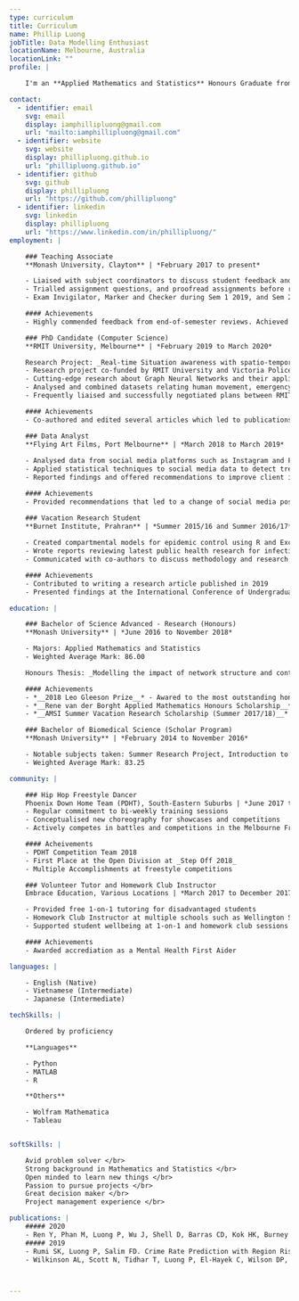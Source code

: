 ```yaml
---
type: curriculum
title: Curriculum
name: Phillip Luong
jobTitle: Data Modelling Enthusiast
locationName: Melbourne, Australia
locationLink: ""
profile: |

    I'm an **Applied Mathematics and Statistics** Honours Graduate from Monash University who is interested in **Data Modelling and Analytics**. I am particularly interested in Machine Learning and Neural Networks. I am always looking for ways to expand my knowledge. 

contact:
  - identifier: email
    svg: email
    display: iamphillipluong@gmail.com
    url: "mailto:iamphillipluong@gmail.com"
  - identifier: website
    svg: website
    display: phillipluong.github.io
    url: "phillipluong.github.io"
  - identifier: github
    svg: github
    display: phillipluong
    url: "https://github.com/phillipluong"
  - identifier: linkedin
    svg: linkedin
    display: phillipluong
    url: "https://www.linkedin.com/in/phillipluong/"
employment: |

    ### Teaching Associate
    **Monash University, Clayton** | *February 2017 to present*

    - Liaised with subject coordinators to discuss student feedback and curriculum
    - Trialled assignment questions, and proofread assignments before release
    - Exam Invigilator, Marker and Checker during Sem 1 2019, and Sem 2 2020

    #### Achievements
    - Highly commended feedback from end-of-semester reviews. Achieved 27/29 'Outstanding' (highest score) reviews throughout 2020

    ### PhD Candidate (Computer Science)
    **RMIT University, Melbourne** | *February 2019 to March 2020*

    Research Project: _Real-time Situation awareness with spatio-temporal analytics and Deep Learning for Emergency Services_
    - Research project co-funded by RMIT University and Victoria Police
    - Cutting-edge research about Graph Neural Networks and their applications
    - Analysed and combined datasets relating human movement, emergency events and demographic information in cities such as Melbourne and New York
    - Frequently liaised and successfully negotiated plans between RMIT University and Victoria Police to satisfy opposing objectives

    #### Achievements
    - Co-authored and edited several articles which led to publications in journals and conference proceedings  

    ### Data Analyst
    **Flying Art Films, Port Melbourne** | *March 2018 to March 2019*
    
    - Analysed data from social media platforms such as Instagram and Facebook
    - Applied statistical techniques to social media data to detect trends in follower behaviours
    - Reported findings and offered recommendations to improve client intake

    #### Achievements
    - Provided recommendations that led to a change of social media posting habits, resulting in an increased rate of new followers

    ### Vacation Research Student
    **Burnet Institute, Prahran** | *Summer 2015/16 and Summer 2016/17*
    
    - Created compartmental models for epidemic control using R and Excel
    - Wrote reports reviewing latest public health research for infectious diseases
    - Communicated with co-authors to discuss methodology and research output

    #### Achievements
    - Contributed to writing a research article published in 2019
    - Presented findings at the International Conference of Undergraduate Research 2016

education: |

    ### Bachelor of Science Advanced - Research (Honours)
    **Monash University** | *June 2016 to November 2018*

    - Majors: Applied Mathematics and Statistics
    - Weighted Average Mark: 86.00

    Honours Thesis: _Modelling the impact of network structure and control strategies on Hepatitis C Epidemics_

    #### Achievements
    - *__2018 Leo Gleeson Prize__* - Awared to the most outstanding honours student in Applied Mathematics
    - *__Rene van der Borght Applied Mathematics Honours Scholarship__* - Awarded to the highest-achieving student commencing the Applied Mathematics Honours program
    - *__AMSI Summer Vacation Research Scholarship (Summer 2017/18)__* - Research Topic: Numerical Optimisation Applied to Monte Carlo Algorithms for Finance

    ### Bachelor of Biomedical Science (Scholar Program)
    **Monash University** | *February 2014 to November 2016*

    - Notable subjects taken: Summer Research Project, Introduction to Bioinformatics, Partial Differential Equations, Applied Mathematical Modelling
    - Weighted Average Mark: 83.25

community: |

    ### Hip Hop Freestyle Dancer
    Phoenix Down Home Team (PDHT), South-Eastern Suburbs | *June 2017 to Present*
    - Regular commitment to bi-weekly training sessions
    - Conceptualised new choreography for showcases and competitions
    - Actively competes in battles and competitions in the Melbourne Freestyle Dance Scene

    #### Acheivements
    - PDHT Competition Team 2018
    - First Place at the Open Division at _Step Off 2018_
    - Multiple Accomplishments at freestyle competitions

    ### Volunteer Tutor and Homework Club Instructor
    Embrace Education, Various Locations | *March 2017 to December 2017 ; June 2020 to Present*

    - Provided free 1-on-1 tutoring for disadvantaged students
    - Homework Club Instructor at multiple schools such as Wellington Secondary COllege and Noble Park Secondary College
    - Supported student wellbeing at 1-on-1 and homework club sessions through consultations

    #### Achievements
    - Awarded accrediation as a Mental Health First Aider

languages: |

    - English (Native)
    - Vietnamese (Intermediate)
    - Japanese (Intermediate)

techSkills: |

    Ordered by proficiency

    **Languages**

    - Python
    - MATLAB
    - R

    **Others**

    - Wolfram Mathematica
    - Tableau


softSkills: |

    Avid problem solver </br>
    Strong background in Mathematics and Statistics </br>
    Open minded to learn new things </br>
    Passion to pursue projects </br>
    Great decision maker </br>
    Project management experience </br>

publications: |
    ##### 2020
    - Ren Y, Phan M, Luong P, Wu J, Shell D, Barras CD, Kok HK, Burney M, Tahayori B, Seah HM, Maingard J. Geographic service delivery for endovascular clot retrieval: Using Discrete Event Simulation to Optimize Resources. World Neurosurgery. 2020 May 24.
    ##### 2019
    - Rumi SK, Luong P, Salim FD. Crime Rate Prediction with Region Risk and Movement Patterns. arXiv preprint arXiv:1908.02570. 2019 Jul 25.
    - Wilkinson AL, Scott N, Tidhar T, Luong P, El-Hayek C, Wilson DP, Fairley CK, Zhang L, Leslie D, Roth N, Tee BK. Estimating the syphilis epidemic among gay, bisexual and other men who have sex with men in Australia following changes in HIV care and prevention. Sexual health. 2019 Jan 1;16(3):254-62.



---
```

